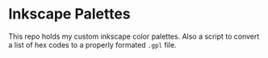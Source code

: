 # Inkscape Palettes
This repo holds my custom inkscape color palettes. Also a script to convert a list of hex codes to a properly formated `.gpl` file.

